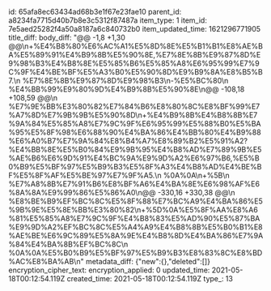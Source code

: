 id: 65afa8ec63434ad68b3e1f67e23fae10
parent_id: a8234fa7715d40b7b8e3c5312f87487a
item_type: 1
item_id: 7e5aed25282f4a50a8187a6c840732b0
item_updated_time: 1621296771905
title_diff: 
body_diff: "@@ -1,8 +1,30 @@\\n+%E4%B8%80%E6%AC%A1%E5%8D%8E%E5%B1%B1%E8%AE%BA%E5%89%91%E4%B9%8B%E5%90%8E,%E7%8E%8B%E9%87%8D%E9%98%B3%E4%B8%8E%E5%85%B6%E5%85%A8%E6%95%99%E7%9C%9F%E4%BE%BF%E5%A3%B0%E5%90%8D%E9%B9%8A%E8%B5%B7.\\n %E7%8E%8B%E9%87%8D%E9%98%B3\\n-%E5%BC%80\\n %E4%BB%99%E9%80%9D%E4%B9%8B%E5%90%8E\\n@@ -108,18 +108,59 @@\\n %E7%9E%BB%E3%80%82%E7%84%B6%E8%80%8C%E8%BF%99%E7%A7%8D%E7%9B%9B%E5%90%8D\\n+%E4%B9%8B%E4%B8%8B%E7%9A%84%E5%85%A8%E7%9C%9F%E6%95%99%E5%88%B0%E5%BA%95%E5%8F%98%E6%88%90%E4%BA%86%E4%BB%80%E4%B9%88%E6%A0%B7%E7%9A%84%E8%B4%A7%E8%89%B2%E5%91%A2?%E4%BB%8E%E5%B0%84%E9%9B%95%E4%B8%AD%E7%89%9B%E5%AE%B6%E6%9D%91%E4%BC%9A%E9%9D%A2%E6%97%B6,%E5%B0%B9%E5%BF%97%E5%B9%B3%E5%8F%A3%E4%B8%AD%E4%BE%BF%E5%8F%AF%E5%BE%97%E7%9F%A5.\\n %0A%0A\\n+%5B\\n %E7%A8%8B%E7%91%B6%E8%BF%A6%E4%BA%8E%E6%98%AF%E6%8A%8A%E9%99%86%E5%86%A0\\n@@ -330,16 +330,38 @@\\n %E8%BE%B9%EF%BC%8C%E5%8F%88%E7%BC%A9%E4%BA%86%E5%9B%9E%E5%8E%BB%E3%80%82\\n+%5D%0A%E5%8F%AA%E8%A6%81%E5%85%A8%E7%9C%9F%E4%B8%83%E5%AD%90%E5%87%BA%E9%9D%A2%EF%BC%8C%E5%A4%A9%E4%B8%8B%E5%B0%B1%E8%AE%BE%E6%9C%89%E5%8A%9E%E4%B8%8D%E4%BA%86%E7%9A%84%E4%BA%8B%EF%BC%8C\\n %0A%0A%E5%B0%B9%E5%BF%97%E5%B9%B3%E8%83%8C%E8%BD%AC%E8%BA%AB\\n"
metadata_diff: {"new":{},"deleted":[]}
encryption_cipher_text: 
encryption_applied: 0
updated_time: 2021-05-18T00:12:54.119Z
created_time: 2021-05-18T00:12:54.119Z
type_: 13